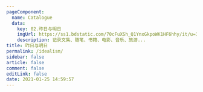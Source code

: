 ```yaml
---
pageComponent: 
  name: Catalogue
  data: 
    key: 02.昨日与明日
    imgUrl: https://ss1.bdstatic.com/70cFuXSh_Q1YnxGkpoWK1HF6hhy/it/u=3803279087,2246897452&fm=26&gp=0.jpg
    description: 记录文集、随笔、书籍、电影、音乐、旅游...
title: 昨日与明日
permalink: /idealism/
sidebar: false
article: false
comment: false
editLink: false
date: 2021-01-25 14:59:57
---
```

